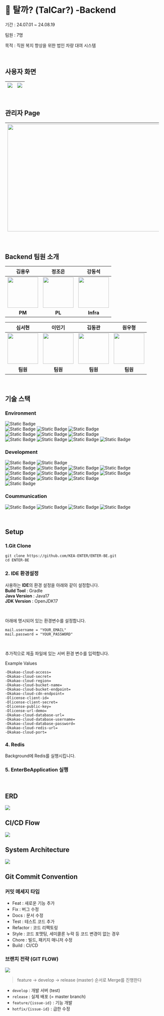 # 🚗 탈까? (TalCar?) -Backend
기간 : 24.07.01 ~ 24.08.19

팀원 : 7명

목적 : 직원 복지 향상을 위한 법인 차량 대여 시스템

<br>

## 사용자 화면
| <img src="https://github.com/user-attachments/assets/14860258-fb66-435d-bf6c-8b62bb2a230a"> | <img src="https://github.com/user-attachments/assets/bd264e49-6caa-494b-bc17-2b5f53a8caed"> |
|:-------------------------------------------------------------------------------------------:|:-------------------------------------------------------------------------------------------:|

<br>

## 관리자 Page 
| <img src="https://github.com/user-attachments/assets/63ec43d7-9273-4fb7-803a-94411bc359cb" height="350" width="600"> | <img src="https://github.com/user-attachments/assets/c3ae3814-424c-4aec-bd41-d0abb1d38f7d" height="350" width="600"> |
|:--------------------------------------------------------------------------------------------------------------------:|:--------------------------------------------------------------------------------------------------------------------:|

<br>

## Backend 팀원 소개
<div>

|                                                       **김용우**                                                        |                                                       **정조은**                                                        |                                                       **강동석**                                                        |
|:--------------------------------------------------------------------------------------------------------------------:|:--------------------------------------------------------------------------------------------------------------------:|:--------------------------------------------------------------------------------------------------------------------:|
| <img src="https://github.com/user-attachments/assets/ebc5810d-8831-4da3-830b-49b1d911fcd1" height="100" width="100"> | <img src="https://github.com/user-attachments/assets/9e959355-bee8-4826-8414-d8fc9285c1bc" height="100" width="100"> | <img src="https://github.com/user-attachments/assets/16aa30bb-c010-4960-8ad1-2c8c3d9c5e3c" height="100" width="100"> |
|                                                        **PM**                                                        |                                                        **PL**                                                        |                                                      **Infra**                                                       |
</div>

<div>

|                                                       **심서현**                                                        |                                                       **이민기**                                                        |                                                       **김동관**                                                        |                                                       **원우형**                                                        |
|:--------------------------------------------------------------------------------------------------------------------:|:--------------------------------------------------------------------------------------------------------------------:|:--------------------------------------------------------------------------------------------------------------------:|:--------------------------------------------------------------------------------------------------------------------:|
| <img src="https://github.com/user-attachments/assets/09792e71-8fe8-4ed9-92cf-61291e5a0db6" height="100" width="100"> | <img src="https://github.com/user-attachments/assets/f8260741-0ee6-4fe4-bfd4-c7e485678461" height="100" width="100"> | <img src="https://github.com/user-attachments/assets/34b5d294-4891-44df-95c9-bb03bfadb0b1" height="100" width="100"> | <img src="https://github.com/user-attachments/assets/ee8866c2-1d44-401c-a9ba-3bd4dd5e577d" height="100" width="100"> |
|                                                        **팀원**                                                        |                                                        **팀원**                                                        |                                                        **팀원**                                                        |                                                        **팀원**                                                        |
</div>

<br>

## 기술 스택

### Environment
![Static Badge](https://img.shields.io/badge/Kakao%20cloud-FFCD00?style=for-the-badge&logo=Kakao&logoColor=black&labelColor=white)
<br>
![Static Badge](https://img.shields.io/badge/intelliJ%20IDEA-000000?style=for-the-badge&logo=intellijidea&logoColor=black&labelColor=white)
![Static Badge](https://img.shields.io/badge/Git-F05032?style=for-the-badge&logo=Git&logoColor=black&labelColor=white)
![Static Badge](https://img.shields.io/badge/GitHub-181717?style=for-the-badge&logo=Git&logoColor=black&labelColor=white)
<br>
![Static Badge](https://img.shields.io/badge/ubuntu-E95420?style=for-the-badge&logo=ubuntu&logoColor=black&labelColor=white)
![Static Badge](https://img.shields.io/badge/jenkins%202.469-D24939?style=for-the-badge&logo=jenkins&logoColor=black&labelColor=white)
![Static Badge](https://img.shields.io/badge/docker-2496ED?style=for-the-badge&logo=docker&logoColor=black&labelColor=white)
<br>
![Static Badge](https://img.shields.io/badge/vault%201.13.3-FFEC6E?style=for-the-badge&logo=vault&logoColor=black&labelColor=white)
![Static Badge](https://img.shields.io/badge/prometheus%202.53.1-E6522C?style=for-the-badge&logo=prometheus&logoColor=black&labelColor=white)
![Static Badge](https://img.shields.io/badge/grafana%2011.1.3-F46800?style=for-the-badge&logo=grafana&logoColor=black&labelColor=white)
![Static Badge](https://img.shields.io/badge/loki%202.8.0-F46800?style=for-the-badge&logo=loki&logoColor=black&labelColor=white)

### Development
![Static Badge](https://img.shields.io/badge/Java17-FC390E?style=for-the-badge&logo=Java&logoColor=black&labelColor=white)
![Static Badge](https://img.shields.io/badge/OpenJDK17-FC390E?style=for-the-badge&logo=Java&logoColor=black&labelColor=white)
<br>
![Static Badge](https://img.shields.io/badge/springboot%203.2.5-DB33F?style=for-the-badge&logo=springboot&logoColor=black&labelColor=white)
![Static Badge](https://img.shields.io/badge/spring%20security-DB33F?style=for-the-badge&logo=springsecurity&logoColor=black&labelColor=white)
![Static Badge](https://img.shields.io/badge/swagger%202.2.0-DB33F?style=for-the-badge&logo=swagger&logoColor=black&labelColor=white)
![Static Badge](https://img.shields.io/badge/spring%20data%20jpa-DB33F?style=for-the-badge&logo=Java&logoColor=black&labelColor=white)
<br>
![Static Badge](https://img.shields.io/badge/junit5-25A162?style=for-the-badge&logo=junit5&logoColor=black&labelColor=white)
![Static Badge](https://img.shields.io/badge/Mockito-25A162?style=for-the-badge&logo=Mockito&logoColor=black&labelColor=white)
![Static Badge](https://img.shields.io/badge/apache%20jmeter-D22128?style=for-the-badge&logo=apachejmeter&logoColor=black&labelColor=white)
![Static Badge](https://img.shields.io/badge/Gradle%208.5-02303A?style=for-the-badge&logo=Gradle&logoColor=black&labelColor=white)
<br>
![Static Badge](https://img.shields.io/badge/mysql%208.0.39-4479A1?style=for-the-badge&logo=mysql&logoColor=black&labelColor=white)
![Static Badge](https://img.shields.io/badge/Redis7.2.5-FF4438?style=for-the-badge&logo=Redis&logoColor=black&labelColor=white)
![Static Badge](https://img.shields.io/badge/H2-2C3FBF?style=for-the-badge&logo=H2&logoColor=black&labelColor=white)
<br>
![Static Badge](https://img.shields.io/badge/postman-FF6C37?style=for-the-badge&logo=postman&logoColor=black&labelColor=white)

### Coummunication
![Static Badge](https://img.shields.io/badge/notion-000000?style=for-the-badge&logo=notion&logoColor=black&labelColor=white)
![Static Badge](https://img.shields.io/badge/discord-5865F2?style=for-the-badge&logo=discord&logoColor=black&labelColor=white)
![Static Badge](https://img.shields.io/badge/google%20sheets-34A853?style=for-the-badge&logo=googlesheets&logoColor=black&labelColor=white)
![Static Badge](https://img.shields.io/badge/erd%20cloud-2C39BD?style=for-the-badge&logo=iCloud&logoColor=black&labelColor=white)

<br>

## Setup
### 1.Git Clone
```
git clone https://github.com/KEA-ENTER/ENTER-BE.git
cd ENTER-BE
```
### 2. IDE 환경설정
사용하는 **IDE**의 환경 설정을 아래와 같이 설정합니다.
<br>
**Build Tool** : Gradle
<br>
**Java Version** : Java17
<br>
**JDK Version** : OpenJDK17

<br>

아래에 명시되어 있는 환경변수를 설정합니다.
```
mail.username = "YOUR_EMAIL"
mail.password = "YOUR_PASSWORD"
```
<br>

추가적으로 제출 파일에 있는 서버 환경 변수를 입력합니다.

Example Values
```
-Dkakao-cloud-access=
-Dkakao-cloud-secret=
-Dkakao-cloud-region=
-Dkakao-cloud-bucket-name=
-Dkakao-cloud-bucket-endpoint=
-Dkakao-cloud-cdn-endpoint=
-Dlicense-client-id=
-Dlicense-client-secret=
-Dlicense-public-key=
-Dlicense-url-demo=
-Dkakao-cloud-database-url=
-Dkakao-cloud-database-username=
-Dkakao-cloud-database-password=
-Dkakao-cloud-redis-url=
-Dkakao-cloud-port=
```
### 4. Redis
Background에 Redis를 실행시킵니다.

### 5. EnterBeApplication 실행
<br>

## ERD
<img src="https://github.com/user-attachments/assets/7a59c8ca-c070-4608-b435-6a5213865004">

<br>

## CI/CD Flow
<img src="https://github.com/user-attachments/assets/3e8f888e-4064-4c96-a5bd-2c2d03f832bb">

<br>

## System Architecture
<img src="https://github.com/user-attachments/assets/63c98af3-f786-42dc-a498-47583c939f5f">

<br>

## Git Commit Convention
### 커밋 메세지 타입

- Feat : 새로운 기능 추가
- Fix : 버그 수정
- Docs : 문서 수정
- Test : 테스트 코드 추가
- Refactor : 코드 리팩토링
- Style : 코드 포맷팅, 세미콜론 누락 등 코드 변경이 없는 경우
- Chore : 빌드, 패키지 매니저 수정
- Build : CI/CD

### 브랜치 전략 (GIT FLOW)
<img src="https://github.com/user-attachments/assets/487dc906-d9ef-46b5-993b-c5a7240b9ba8">

> feature → develop → release (master) 순서로 Merge를 진행한다

- `develop` : 개발 서버 (test)
- `release` : 실제 배포 (= master branch)
- `feature/{issue-id}` : 기능 개발
- `hotfix/{issue-id}` : 급한 수정
